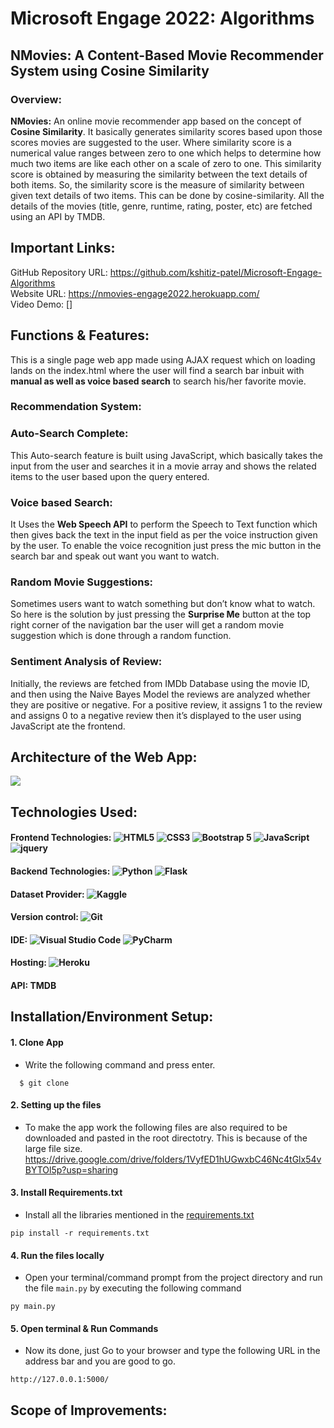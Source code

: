 # Microsoft Engage 2022: Algorithms 
## NMovies: A Content-Based Movie Recommender System using Cosine Similarity
### Overview:
**NMovies:** An online movie recommender app based on the concept of **Cosine Similarity**. It basically generates similarity scores based upon those scores movies are suggested to the user. 
Where similarity score is a numerical value ranges between zero to one which helps to determine how much two items are like each other on a scale of zero to one. This similarity score is obtained by measuring the similarity between the text details of both items. So, the similarity score is the measure of similarity between given text details of two items. This can be done by cosine-similarity.
All the details of the movies (title, genre, runtime, rating, poster, etc) are fetched using an API by TMDB.

## Important Links:
GitHub Repository URL: https://github.com/kshitiz-patel/Microsoft-Engage-Algorithms <br/>
Website URL: https://nmovies-engage2022.herokuapp.com/<br/>
Video Demo: []<br/>

## Functions & Features:
This is a single page web app made using AJAX request which on loading lands on the index.html where the user will find a search bar inbuit with **manual as well as voice based search** to search his/her favorite movie.
### Recommendation System:

### Auto-Search Complete:
This Auto-search feature is built using JavaScript, which basically takes the input from the user and searches it in a movie array and shows the related items to the user based upon the query entered.

### Voice based Search:
It Uses the **Web Speech API** to perform the Speech to Text function which then gives back the text in the input field as per the voice instruction given by the user. To enable the voice recognition just press the mic button in the search bar and speak out want you want to watch.

### Random Movie Suggestions:
Sometimes users want to watch something but don’t know what to watch. So here is the solution by just pressing the **Surprise Me** button at the top right corner of the navigation bar the user will get a random movie suggestion which is done through a random function.

### Sentiment Analysis of Review:
Initially, the reviews are fetched from IMDb Database using the movie ID, and then using the Naive Bayes Model the reviews are analyzed whether they are positive or negative. For a positive review, it assigns 1 to the review and assigns 0 to a negative review then it’s displayed to the user using JavaScript ate the frontend.

## Architecture of the Web App:
<img src="https://drive.google.com/file/d/1F7S3jb5C3zuWue3nUHpX2y66NLaAVQ3z/vie">

## Technologies Used:
#### Frontend Technologies: <img alt="HTML5" src="https://img.shields.io/badge/html5-%23E34F26.svg?style=for-the-badge&logo=html5&logoColor=white"/> <img alt="CSS3" src="https://img.shields.io/badge/css3-%231572B6.svg?style=for-the-badge&logo=css3&logoColor=white"/> <img alt="Bootstrap 5" src="https://img.shields.io/badge/bootstrap-%23563D7C.svg?style=for-the-badge&logo=bootstrap&logoColor=white"/> <img alt="JavaScript" src="https://img.shields.io/badge/javascript-%23323330.svg?style=for-the-badge&logo=javascript&logoColor=%23F7DF1E"/> <img alt="jquery" src="https://img.shields.io/badge/jquery-%230769AD.svg?style=for-the-badge&logo=jquery&logoColor=white"/>

#### Backend Technologies: <img alt="Python" src="https://img.shields.io/badge/python-3670A0?style=for-the-badge&logo=python&logoColor=ffdd54"/> <img alt="Flask" src="https://img.shields.io/badge/flask-%23000.svg?style=for-the-badge&logo=flask&logoColor=white"/> 

#### Dataset Provider: <img alt="Kaggle" src="https://img.shields.io/badge/Kaggle-035a7d?style=for-the-badge&logo=kaggle&logoColor=white"/> 
#### Version control: <img alt="Git" src="https://img.shields.io/badge/git-%23F05033.svg?style=for-the-badge&logo=git&logoColor=white"/>

#### IDE: <img alt="Visual Studio Code" src="https://img.shields.io/badge/Visual%20Studio%20Code-0078d7.svg?style=for-the-badge&logo=visual-studio-code&logoColor=white"/> <img alt="PyCharm" src="https://img.shields.io/badge/pycharm-143?style=for-the-badge&logo=pycharm&logoColor=black&color=black&labelColor=green"/> 

#### Hosting: <img alt="Heroku" src="https://img.shields.io/badge/heroku-%23430098.svg?style=for-the-badge&logo=heroku&logoColor=white"/>
#### API: TMDB

## Installation/Environment Setup:
#### 1. Clone App
  
  * Write the following command and press enter.
  
  ```
    $ git clone 
  ```
  
#### 2. Setting up the files
* To make the app work the following files are also required to be downloaded and pasted in the root directotry. This is because of the large file size.
https://drive.google.com/drive/folders/1VyfED1hUGwxbC46Nc4tGlx54vBYTOl5p?usp=sharing


#### 3. Install Requirements.txt
* Install all the libraries mentioned in the [requirements.txt](https://github.com/kishan0725/Movie-Recommendation-System-with-Sentiment-Analysis/blob/master/requirements.txt)

```
pip install -r requirements.txt
```

#### 4. Run the files locally
* Open your terminal/command prompt from the project directory and run the file `main.py` by executing the following command

```
py main.py
```

#### 5. Open terminal & Run Commands
* Now its done, just Go to your browser and type the following URL in the address bar and you are good to go.

```
http://127.0.0.1:5000/
```

## Scope of Improvements:
